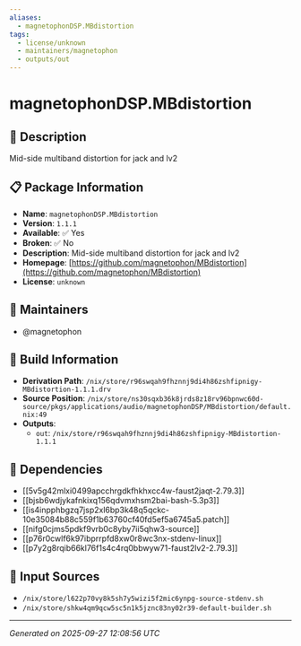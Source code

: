 ```yaml
---
aliases:
  - magnetophonDSP.MBdistortion
tags:
  - license/unknown
  - maintainers/magnetophon
  - outputs/out
---
```


# magnetophonDSP.MBdistortion

## 📝 Description

Mid-side multiband distortion for jack and lv2

## 📋 Package Information

- **Name**: `magnetophonDSP.MBdistortion`
- **Version**: `1.1.1`
- **Available**: ✅ Yes
- **Broken**: ✅ No
- **Description**: Mid-side multiband distortion for jack and lv2
- **Homepage**: [https://github.com/magnetophon/MBdistortion](https://github.com/magnetophon/MBdistortion)
- **License**: `unknown`
## 👥 Maintainers

- @magnetophon


## 🔧 Build Information

- **Derivation Path**: `/nix/store/r96swqah9fhznnj9di4h86zshfipnigy-MBdistortion-1.1.1.drv`
- **Source Position**: `/nix/store/ns30sqxb36k8jrds8z18rv96bpnwc60d-source/pkgs/applications/audio/magnetophonDSP/MBdistortion/default.nix:49`
- **Outputs**:
  - `out`:  `/nix/store/r96swqah9fhznnj9di4h86zshfipnigy-MBdistortion-1.1.1`

## 🔗 Dependencies

- [[5v5g42mlxi0499apcchrgdkfhkhxcc4w-faust2jaqt-2.79.3]]
- [[bjsb6wdjykafnkixq156qdvmxhsm2bai-bash-5.3p3]]
- [[is4inpphbgzq7jsp2xl6bp3k48q5qckc-10e35084b88c559f1b63760cf40fd5ef5a6745a5.patch]]
- [[nifg0cjms5pdkf9vrb0c8yby7ii5qhw3-source]]
- [[p76r0cwlf6k97ibprrpfd8xw0r8wc3nx-stdenv-linux]]
- [[p7y2g8rqib66kl76f1s4c4rq0bbwyw71-faust2lv2-2.79.3]]

## 📁 Input Sources

- `/nix/store/l622p70vy8k5sh7y5wizi5f2mic6ynpg-source-stdenv.sh`
- `/nix/store/shkw4qm9qcw5sc5n1k5jznc83ny02r39-default-builder.sh`

---
*Generated on 2025-09-27 12:08:56 UTC*
